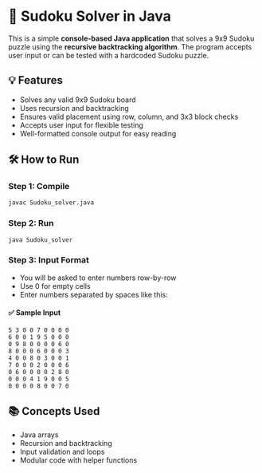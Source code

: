 # 🧩 Sudoku Solver in Java

This is a simple **console-based Java application** that solves a 9x9 Sudoku puzzle using the **recursive backtracking algorithm**. The program accepts user input or can be tested with a hardcoded Sudoku puzzle.

## 💡 Features
- Solves any valid 9x9 Sudoku board
- Uses recursion and backtracking
- Ensures valid placement using row, column, and 3x3 block checks
- Accepts user input for flexible testing
- Well-formatted console output for easy reading


## 🛠️ How to Run

### Step 1: Compile
```bash
javac Sudoku_solver.java
```
### Step 2: Run
```bash
java Sudoku_solver
```
### Step 3: Input Format
- You will be asked to enter numbers row-by-row  
- Use 0 for empty cells  
- Enter numbers separated by spaces like this:  
#### ✅ Sample Input 
    5 3 0 0 7 0 0 0 0   
    6 0 0 1 9 5 0 0 0 
    0 9 8 0 0 0 0 6 0 
    8 0 0 0 6 0 0 0 3 
    4 0 0 8 0 3 0 0 1 
    7 0 0 0 2 0 0 0 6 
    0 6 0 0 0 0 2 8 0 
    0 0 0 4 1 9 0 0 5 
    0 0 0 0 8 0 0 7 0 

## 📚 Concepts Used
- Java arrays  
- Recursion and backtracking  
- Input validation and loops  
- Modular code with helper functions
